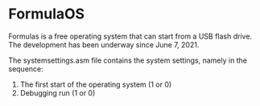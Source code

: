 # FormulaOS
Formulas is a free operating system that can start from a USB flash drive.
The development has been underway since June 7, 2021.

The systemsettings.asm file contains the system settings, namely in the sequence:

1. The first start of the operating system (1 or 0)
2. Debugging run (1 or 0)
